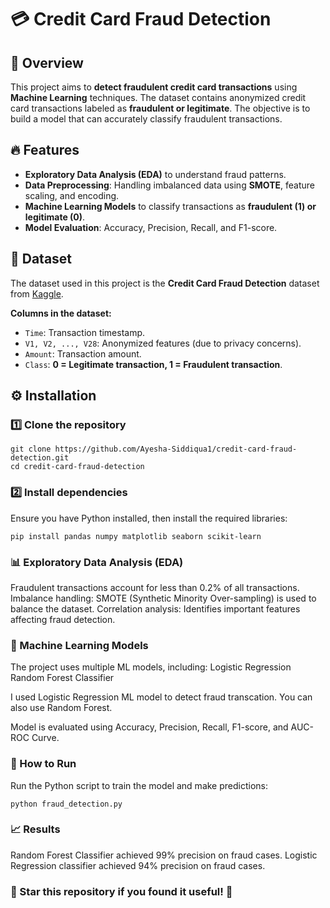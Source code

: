 # 💳 Credit Card Fraud Detection  

## 📌 Overview  
This project aims to **detect fraudulent credit card transactions** using **Machine Learning** techniques. The dataset contains anonymized credit card transactions labeled as **fraudulent or legitimate**. The objective is to build a model that can accurately classify fraudulent transactions.  

## 🔥 Features  
- **Exploratory Data Analysis (EDA)** to understand fraud patterns.  
- **Data Preprocessing**: Handling imbalanced data using **SMOTE**, feature scaling, and encoding.  
- **Machine Learning Models** to classify transactions as **fraudulent (1) or legitimate (0)**.  
- **Model Evaluation**: Accuracy, Precision, Recall, and F1-score.  

## 📂 Dataset  
The dataset used in this project is the **Credit Card Fraud Detection** dataset from [Kaggle](https://www.kaggle.com/mlg-ulb/creditcardfraud).  

**Columns in the dataset:**  
- `Time`: Transaction timestamp.  
- `V1, V2, ..., V28`: Anonymized features (due to privacy concerns).  
- `Amount`: Transaction amount.  
- `Class`: **0 = Legitimate transaction, 1 = Fraudulent transaction**.  

## ⚙️ Installation  
### 1️⃣ Clone the repository  
```
git clone https://github.com/Ayesha-Siddiqua1/credit-card-fraud-detection.git  
cd credit-card-fraud-detection  
```

### 2️⃣ Install dependencies

Ensure you have Python installed, then install the required libraries:

```
pip install pandas numpy matplotlib seaborn scikit-learn 
```

### 📊 Exploratory Data Analysis (EDA)

Fraudulent transactions account for less than 0.2% of all transactions.
Imbalance handling: SMOTE (Synthetic Minority Over-sampling) is used to balance the dataset.
Correlation analysis: Identifies important features affecting fraud detection.

### 🤖 Machine Learning Models

The project uses multiple ML models, including:
Logistic Regression
Random Forest Classifier

I used Logistic Regression ML model to detect fraud transcation. You can also use Random Forest.

Model is evaluated using Accuracy, Precision, Recall, F1-score, and AUC-ROC Curve.

### 🚀 How to Run

Run the Python script to train the model and make predictions:
```
python fraud_detection.py
```

### 📈 Results

Random Forest Classifier achieved 99% precision on fraud cases.
Logistic Regression classifier achieved 94% precision on fraud cases.

### 🌟 Star this repository if you found it useful! 🚀
